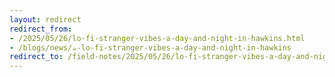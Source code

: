```yaml
---
layout: redirect
redirect_from: 
- /2025/05/26/lo-fi-stranger-vibes-a-day-and-night-in-hawkins.html
- /blogs/news/☕-lo-fi-stranger-vibes-a-day-and-night-in-hawkins
redirect_to: /field-notes/2025/05/26/lo-fi-stranger-vibes-a-day-and-night-in-hawkins.html
---
```

